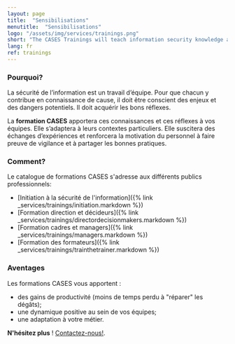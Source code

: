 ```yaml
---
layout: page
title:  "Sensibilisations"
menutitle:  "Sensibilisations"
logo: "/assets/img/services/trainings.png"
short: "The CASES Trainings will teach information security knowledge and good practices to you and your teams."
lang: fr
ref: trainings
---
```

### Pourquoi?
La sécurité de l’information est un travail d’équipe. Pour que chacun y contribue en connaissance de cause, il doit être conscient des enjeux et des dangers potentiels. Il doit acquérir les bons réflexes.

La **formation CASES** apportera ces connaissances et ces réflexes à vos équipes. Elle s’adaptera à leurs contextes particuliers. Elle suscitera des échanges d’expériences et renforcera la motivation du personnel à faire preuve de vigilance et à partager les bonnes pratiques.


### Comment?
Le catalogue de formations CASES s'adresse aux différents publics professionnels:

* [Initiation à la sécurité de l'information]({% link _services/trainings/initiation.markdown %})
* [Formation direction et décideurs]({% link _services/trainings/directordecisionmakers.markdown %})
* [Formation cadres et managers]({% link _services/trainings/managers.markdown %})
* [Formation des formateurs]({% link _services/trainings/trainthetrainer.markdown %})


### Aventages
Les formations CASES vous apportent :

* des gains de productivité (moins de temps perdu à "réparer" les dégâts);
* une dynamique positive au sein de vos équipes;
* une adaptation à votre métier.

**N'hésitez plus** ! [Contactez-nous!](mailto:info@cases.lu?subject=Formations%20CASES).
